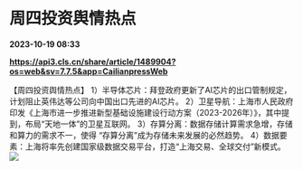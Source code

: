 # 周四投资舆情热点

**2023-10-19 08:33**

**https://api3.cls.cn/share/article/1489904?os=web&sv=7.7.5&app=CailianpressWeb**

【周四投资舆情热点】 1）半导体芯片：拜登政府更新了AI芯片的出口管制规定，计划阻止英伟达等公司向中国出口先进的AI芯片。 2）卫星导航：上海市人民政府印发《上海市进一步推进新型基础设施建设行动方案（2023-2026年）》，其中提到，布局“天地一体”的卫星互联网。 3）存算分离：数据存储计算需求急增，存储和算力的需求不一，使得 “存算分离”成为存储未来发展的必然趋势。 4）数据要素：上海将率先创建国家级数据交易平台，打造“上海交易、全球交付”新模式。  
![](https://img.cls.cn/images/20231019/bZeSyW81JG.png)
